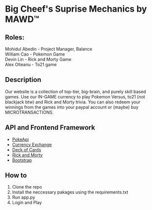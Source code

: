 # Big Cheef's Suprise Mechanics by MAWD™

## Roles:                                </br>
Mohidul Abedin - Project Manager, Balance </br>
William Cao - Pokemon Game </br>
Devin Lin - Rick and Morty Game </br>
Alex Olteanu - To21 game </br>

## Description
Our website is a collection of top-tier, big-brain, and purely skill based games. Use our IN-GAME currency to play Pokemon Versus, to21 (not blackjack btw) and Rick and Morty trivia. You can also redeem your winnings from the games into your paypal account or (maybe) buy MICROTRANSACTIONS. 

## API and Frontend Framework
  - [PokeApi](https://docs.google.com/document/d/1oCJhl-NoNNpekMLd4C4jBXhpL9xvm6ZrVIdfoqbq-Vc/edit#heading=h.cx298swl620u)
  - [Currency Exchange](https://docs.google.com/document/d/1yTckLoGBHA-C37hhukXOc76Jh_770L7m3Moj-wMFeUU/edit)
  - [Deck of Cards](https://docs.google.com/document/d/1oCJhl-NoNNpekMLd4C4jBXhpL9xvm6ZrVIdfoqbq-Vc/edit#heading=h.cx298swl620u)
  - [Rick and Morty](https://docs.google.com/document/d/1oK0klhp__LHP9kxb3D70cbbI46i1mMnmDMI4y1XS3B4/edit)
  - [Bootstrap](https://getbootstrap.com/docs/4.3/getting-started/introduction/)
  
## How to
  1. Clone the repo 
  2. Install the neccessary pakages using the requirements.txt
  3. Run app.py 
  4. Login and Play

  
 
 



